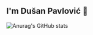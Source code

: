 ## I'm Dušan Pavlović 👋

![Anurag's GitHub stats](https://github-readme-stats.vercel.app/api?username=dusanpavl0vic&theme=prussian&show_icons=true)
